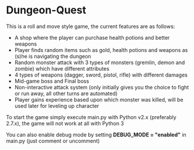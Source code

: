# Dungeon-Quest

This is a roll and move style game, the current features are as follows:

* A shop where the player can purchase health potions and better weapons
* Player finds random items such as gold, health potions and weapons as (s)he is navigating the dungeon
* Random monster attack with 3 types of monsters (gremlin, demon and zombie) which have different attributes
* 4 types of weapons (dagger, sword, pistol, rifle) with different damages
* Mid-game boss and Final boss
* Non-interactive attack system (only initially gives you the choice to fight or run away, all other turns are automated)
* Player gains experience based upon which monster was killed, will be used later for leveling up character

To start the game simply execute main.py with Python v2.x (preferably 2.7.x), the game will not work at all with Python 3

You can also enable debug mode by setting **DEBUG_MODE = "enabled"** in main.py (just comment or uncomment)
